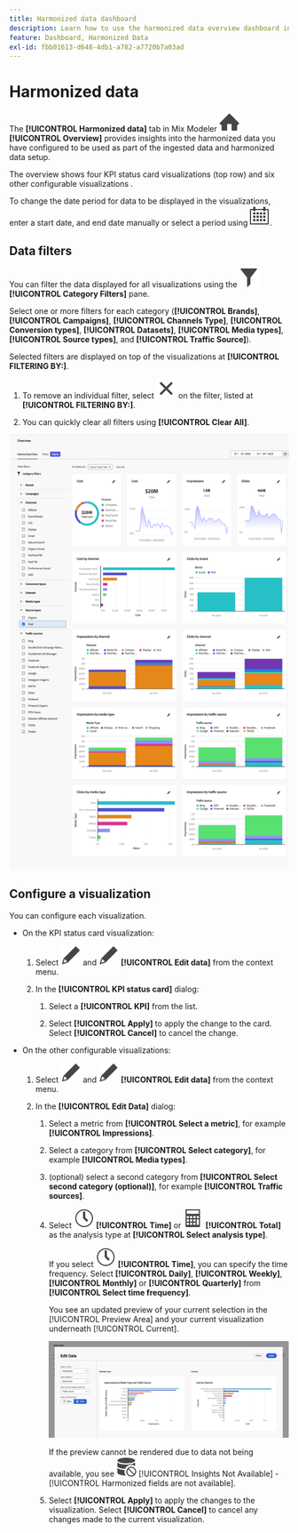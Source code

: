 ```yaml
---
title: Harmonized data dashboard
description: Learn how to use the harmonized data overview dashboard in Mix Modeler.
feature: Dashboard, Harmonized Data
exl-id: fbb01613-d648-4db1-a782-a7720b7a03ad
---
```

# Harmonized data

The **[!UICONTROL Harmonized data]** tab in Mix Modeler ![Home](/help/assets/icons/Home.svg) **[!UICONTROL Overview]** provides insights into the harmonized data you have configured to be used as part of the ingested data and harmonized data setup.

The overview shows four KPI status card visualizations  (top row) and six other configurable visualizations .

To change the date period for data to be displayed in the visualizations, enter a start date, and end date manually or select a period using ![Calendar](/help/assets/icons/Calendar.svg).

## Data filters 

You can filter the data displayed for all visualizations using the ![Filter](/help/assets/icons/Filter.svg) **[!UICONTROL Category Filters]** pane. 

Select one or more filters for each category (**[!UICONTROL Brands]**, **[!UICONTROL Campaigns]**, **[!UICONTROL Channels Type]**, **[!UICONTROL Conversion types]**, **[!UICONTROL Datasets]**, **[!UICONTROL Media types]**, **[!UICONTROL Source types]**, and **[!UICONTROL Traffic Source]**). 

   Selected filters are displayed on top of the visualizations at **[!UICONTROL FILTERING BY:]**. 

   1. To remove an individual filter, select ![Close](/help/assets/icons/Close.svg) on the filter, listed at **[!UICONTROL FILTERING BY:]**.

   1. You can quickly clear all filters using **[!UICONTROL Clear All]**.

   ![Harmonized data overview](/help/assets/harmonized-data-overview.png)


## Configure a visualization

You can configure each visualization. 

* On the KPI status card visualization:

  1. Select ![Edit](/help/assets/icons/Edit.svg) and ![Edit](/help/assets/icons/Edit.svg) **[!UICONTROL Edit data]** from the context menu. 
     
  1. In the **[!UICONTROL KPI status card]** dialog:
     
      1. Select a **[!UICONTROL KPI]** from the list.

      1. Select **[!UICONTROL Apply]** to apply the change to the card. Select **[!UICONTROL Cancel]** to cancel the change.
   
* On the other configurable visualizations:

  1. Select ![Edit](/help/assets/icons/Edit.svg) and ![Edit](/help/assets/icons/Edit.svg) **[!UICONTROL Edit data]** from the context menu. 

  1. In the **[!UICONTROL Edit Data]** dialog:

     1. Select a metric from **[!UICONTROL Select a metric]**, for example **[!UICONTROL Impressions]**.
     1. Select a category from **[!UICONTROL Select category]**, for example **[!UICONTROL Media types]**.
     1. (optional) select a second category from **[!UICONTROL Select second category (optional)]**, for example **[!UICONTROL Traffic sources]**.
     1. Select ![Clock](/help/assets/icons/Clock.svg) **[!UICONTROL Time]** or ![Calculator](/help/assets/icons/Calculator.svg) **[!UICONTROL Total]** as the analysis type at **[!UICONTROL Select analysis type]**.

        If you select ![Clock](/help/assets/icons/Clock.svg) **[!UICONTROL Time]**, you can specify the time frequency. Select **[!UICONTROL Daily]**, **[!UICONTROL Weekly]**, **[!UICONTROL Monthly]** or **[!UICONTROL Quarterly]** from **[!UICONTROL Select time frequency]**.

        You see an updated preview of your current selection in the [!UICONTROL Preview Area] and your current visualization underneath [!UICONTROL Current].

        ![Edit harmonized data widget](/help/assets/edit-harmonized-data-widget.png)

        If the preview cannot be rendered due to data not being available, you see ![Data erro](/help/assets/icons/DataUnavailable.svg) [!UICONTROL Insights Not Available] - [!UICONTROL Harmonized fields are not available].

     1. Select **[!UICONTROL Apply]** to apply the changes to the visualization. Select **[!UICONTROL Cancel]** to cancel any changes made to the current visualization.
